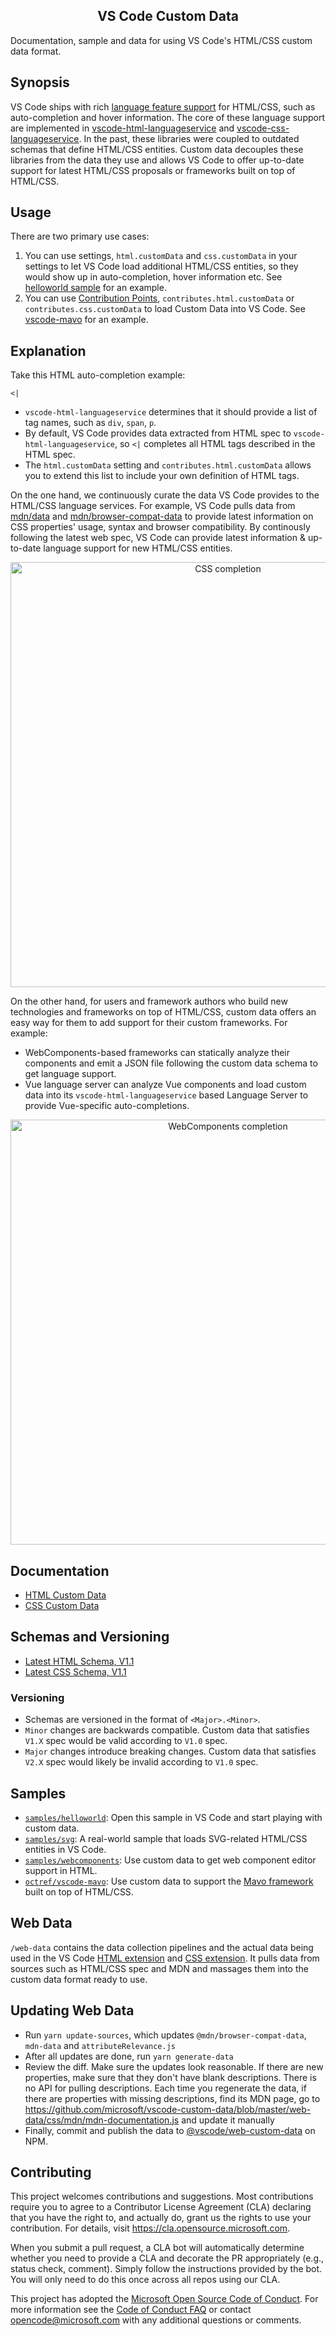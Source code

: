 <p>
  <h2 align="center">VS Code Custom Data</h2>
  Documentation, sample and data for using VS Code's HTML/CSS custom data format.
</p>

## Synopsis

VS Code ships with rich [language feature support](https://code.visualstudio.com/api/language-extensions/programmatic-language-features) for HTML/CSS, such as auto-completion and hover information. The core of these language support are implemented in [vscode-html-languageservice](https://github.com/microsoft/vscode-html-languageservice) and [vscode-css-languageservice](https://github.com/microsoft/vscode-css-languageservice). In the past, these libraries were coupled to outdated schemas that define HTML/CSS entities. Custom data decouples these libraries from the data they use and allows VS Code to offer up-to-date support for latest HTML/CSS proposals or frameworks built on top of HTML/CSS.

## Usage

There are two primary use cases:

1. You can use settings, `html.customData` and `css.customData` in your settings to let VS Code load additional HTML/CSS entities, so they would show up in auto-completion, hover information etc. See [helloworld sample](./samples/helloworld) for an example.
2. You can use [Contribution Points](https://code.visualstudio.com/api/references/contribution-points), `contributes.html.customData` or `contributes.css.customData` to load Custom Data into VS Code. See [vscode-mavo](https://github.com/octref/vscode-mavo) for an example.

## Explanation

Take this HTML auto-completion example:

`<|`

- `vscode-html-languageservice` determines that it should provide a list of tag names, such as `div`, `span`, `p`.
- By default, VS Code provides data extracted from HTML spec to `vscode-html-languageservice`, so `<|` completes all HTML tags described in the HTML spec.
- The `html.customData` setting and `contributes.html.customData` allows you to extend this list to include your own definition of HTML tags.

On the one hand, we continuously curate the data VS Code provides to the HTML/CSS language services. For example, VS Code pulls data from [mdn/data](https://github.com/mdn/data) and [mdn/browser-compat-data](https://github.com/mdn/browser-compat-data) to provide latest information on CSS properties' usage, syntax and browser compatibility. By continously following the latest web spec, VS Code can provide latest information & up-to-date language support for new HTML/CSS entities.

<div align="center">
  <img alt="CSS completion" src="./media/css-completion.png" width="680px">
</div>
<p></p>

On the other hand, for users and framework authors who build new technologies and frameworks on top of HTML/CSS, custom data offers an easy way for them to add support for their custom frameworks. For example:
- WebComponents-based frameworks can statically analyze their components and emit a JSON file following the custom data schema to get language support.
- Vue language server can analyze Vue components and load custom data into its `vscode-html-languageservice` based Language Server to provide Vue-specific auto-completions.

<div align="center">
  <img alt="WebComponents completion" src="./samples/webcomponents/demo.gif" width="680px">
</div>

## Documentation

- [HTML Custom Data](https://github.com/microsoft/vscode-html-languageservice/blob/master/docs/customData.md)
- [CSS Custom Data](https://github.com/microsoft/vscode-css-languageservice/blob/master/docs/customData.md)

## Schemas and Versioning

- [Latest HTML Schema, V1.1](https://github.com/microsoft/vscode-html-languageservice/blob/master/docs/customData.schema.json)
- [Latest CSS Schema, V1.1](https://github.com/microsoft/vscode-CSS-languageservice/blob/master/docs/customData.schema.json)

### Versioning

- Schemas are versioned in the format of `<Major>.<Minor>`.
- `Minor` changes are backwards compatible. Custom data that satisfies `V1.X` spec would be valid according to `V1.0` spec.
- `Major` changes introduce breaking changes. Custom data that satisfies `V2.X` spec would likely be invalid according to `V1.0` spec.

## Samples

- [`samples/helloworld`](./samples/helloworld): Open this sample in VS Code and start playing with custom data.
- [`samples/svg`](./samples/svg): A real-world sample that loads SVG-related HTML/CSS entities in VS Code.
- [`samples/webcomponents`](./samples/webcomponents): Use custom data to get web component editor support in HTML.
- [`octref/vscode-mavo`](https://github.com/octref/vscode-mavo): Use custom data to support the [Mavo framework](https://mavo.io) built on top of HTML/CSS.

## Web Data

`/web-data` contains the data collection pipelines and the actual data being used in the VS Code [HTML extension](https://github.com/microsoft/vscode/tree/master/extensions/html-language-features) and [CSS extension](https://github.com/microsoft/vscode/tree/master/extensions/css-language-features). It pulls data from sources such as HTML/CSS spec and MDN and massages them into the custom data format ready to use.

## Updating Web Data

- Run `yarn update-sources`, which updates `@mdn/browser-compat-data`, `mdn-data` and `attributeRelevance.js`
- After all updates are done, run `yarn generate-data`
- Review the diff. Make sure the updates look reasonable. If there are new properties, make sure that they don't have blank descriptions. There is no API for pulling descriptions. Each time you regenerate the data, if there are properties with missing descriptions, find its MDN page, go to https://github.com/microsoft/vscode-custom-data/blob/master/web-data/css/mdn/mdn-documentation.js and update it manually
- Finally, commit and publish the data to [@vscode/web-custom-data](https://www.npmjs.com/package/@vscode/web-custom-data) on NPM. 

## Contributing

This project welcomes contributions and suggestions.  Most contributions require you to agree to a
Contributor License Agreement (CLA) declaring that you have the right to, and actually do, grant us
the rights to use your contribution. For details, visit https://cla.opensource.microsoft.com.

When you submit a pull request, a CLA bot will automatically determine whether you need to provide
a CLA and decorate the PR appropriately (e.g., status check, comment). Simply follow the instructions
provided by the bot. You will only need to do this once across all repos using our CLA.

This project has adopted the [Microsoft Open Source Code of Conduct](https://opensource.microsoft.com/codeofconduct/).
For more information see the [Code of Conduct FAQ](https://opensource.microsoft.com/codeofconduct/faq/) or
contact [opencode@microsoft.com](mailto:opencode@microsoft.com) with any additional questions or comments.
